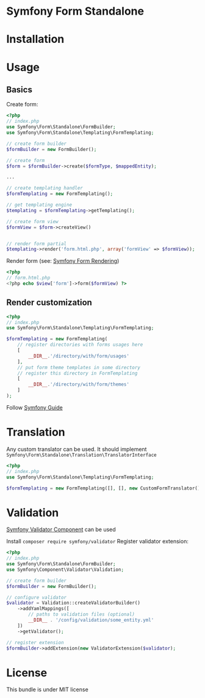 # Symfony Form Standalone

Installation
=====

Usage
=====

Basics
------
Create form:
```php
<?php
// index.php
use Symfony\Form\Standalone\FormBuilder;
use Symfony\Form\Standalone\Templating\FormTemplating;

// create form builder
$formBuilder = new FormBuilder();

// create form
$form = $formBuilder->create($formType, $mappedEntity);

...

// create templating handler
$formTemplating = new FormTemplating();

// get templating engine
$templating = $formTemplating->getTemplating();

// create form view
$formView = $form->createView()


// render form partial
$templating->render('form.html.php', array('formView' => $formView));
```
Render form (see: [Symfony Form Rendering](http://symfony.com/doc/current/form/form_customization.html))
```php
<?php
// form.html.php 
<?php echo $view['form']->form($formView) ?>
```
Render customization
------
```php
<?php
// index.php
use Symfony\Form\Standalone\Templating\FormTemplating;

$formTemplating = new FormTemplating(
    // register directories with forms usages here
    [
        __DIR__.'/directory/with/form/usages'
    ],
    // put form theme templates in some directory
    // register this directory in FormTemplating
    [
        __DIR__.'/directory/with/form/themes'
    ]
);
```
Follow [Symfony Guide](http://symfony.com/doc/current/form/form_customization.html)

Translation
===========
Any custom translator can be used. 
It should implement `Symfony\Form\Standalone\Translation\TranslatorInterface`
```php
<?php
// index.php
use Symfony\Form\Standalone\Templating\FormTemplating;

$formTemplating = new FormTemplating([], [], new CustomFormTranslator());
```

Validation
==========
[Symfony Validator Component](https://symfony.com/doc/current/components/validator.html) can be used

Install `composer require symfony/validator`
Register validator extension:
```php
<?php
// index.php
use Symfony\Form\Standalone\FormBuilder;
use Symfony\Component\Validator\Validation;

// create form builder
$formBuilder = new FormBuilder();

// configure validator
$validator = Validation::createValidatorBuilder()
    ->addYamlMappings([
        // paths to validation files (optional) 
        __DIR__ . '/config/validation/some_entity.yml'
    ])
    ->getValidator();

// register extension
$formBuilder->addExtension(new ValidatorExtension($validator);
```

License
=======

This bundle is under MIT license
